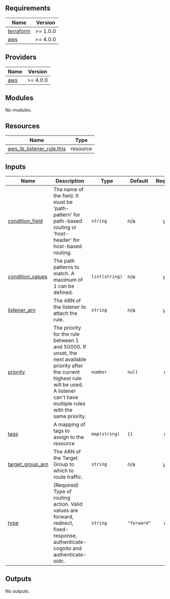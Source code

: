 <!-- BEGIN_TF_DOCS -->
## Requirements

| Name | Version |
|------|---------|
| <a name="requirement_terraform"></a> [terraform](#requirement\_terraform) | >= 1.0.0 |
| <a name="requirement_aws"></a> [aws](#requirement\_aws) | >= 4.0.0 |

## Providers

| Name | Version |
|------|---------|
| <a name="provider_aws"></a> [aws](#provider\_aws) | >= 4.0.0 |

## Modules

No modules.

## Resources

| Name | Type |
|------|------|
| [aws_lb_listener_rule.this](https://registry.terraform.io/providers/hashicorp/aws/latest/docs/resources/lb_listener_rule) | resource |

## Inputs

| Name | Description | Type | Default | Required |
|------|-------------|------|---------|:--------:|
| <a name="input_condition_field"></a> [condition\_field](#input\_condition\_field) | The name of the field. It must be 'path-pattern' for path-based routing or 'host-header' for host-based routing. | `string` | n/a | yes |
| <a name="input_condition_values"></a> [condition\_values](#input\_condition\_values) | The path patterns to match. A maximum of 1 can be defined. | `list(string)` | n/a | yes |
| <a name="input_listener_arn"></a> [listener\_arn](#input\_listener\_arn) | The ARN of the listener to attach the rule. | `string` | n/a | yes |
| <a name="input_priority"></a> [priority](#input\_priority) | The priority for the rule between 1 and 50000. If unset, the next available priority after the current highest rule will be used. A listener can't have multiple rules with the same priority. | `number` | `null` | no |
| <a name="input_tags"></a> [tags](#input\_tags) | A mapping of tags to assign to the resource | `map(string)` | `{}` | no |
| <a name="input_target_group_arn"></a> [target\_group\_arn](#input\_target\_group\_arn) | The ARN of the Target Group to which to route traffic. | `string` | n/a | yes |
| <a name="input_type"></a> [type](#input\_type) | (Required) Type of routing action. Valid values are forward, redirect, fixed-response, authenticate-cognito and authenticate-oidc. | `string` | `"forward"` | no |

## Outputs

No outputs.
<!-- END_TF_DOCS -->
